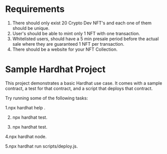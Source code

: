 #  Requirements
1. There should only exist 20 Crypto Dev NFT's and each one of them should be unique.
2. User's should be able to mint only 1 NFT with one transaction.
3. Whitelisted users, should have a 5 min presale period before the actual sale where they are guaranteed 1 NFT per transaction.
4. There should be a website for your NFT Collection.

#  Sample Hardhat Project
  This project demonstrates a basic Hardhat use case. It comes with a sample contract, a test for that contract, and a script that deploys that contract.

Try running some of the following tasks:

1.npx hardhat help .

2. npx hardhat test.

3. npx hardhat test.
 
4.npx hardhat node.

5.npx hardhat run scripts/deploy.js. 

